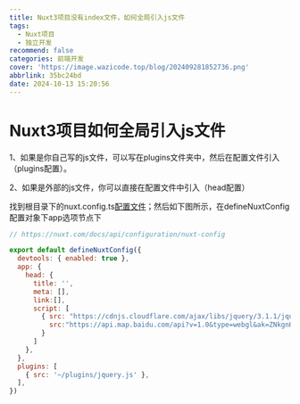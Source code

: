```yaml
---
title: Nuxt3项目没有index文件，如何全局引入js文件
tags:
  - Nuxt项目
  - 独立开发
recommend: false
categories: 前端开发
cover: 'https://image.wazicode.top/blog/202409281852736.png'
abbrlink: 35bc24bd
date: 2024-10-13 15:20:56
---
```


# Nuxt3项目如何全局引入js文件

1、如果是你自己写的js文件，可以写在plugins文件夹中，然后在配置文件引入（plugins配置）。

2、如果是外部的js文件，你可以直接在配置文件中引入（head配置）



找到根目录下的nuxt.config.ts[配置文件](https://so.csdn.net/so/search?q=配置文件&spm=1001.2101.3001.7020)；然后如下图所示，在defineNuxtConfig配置对象下app选项节点下

```js
// https://nuxt.com/docs/api/configuration/nuxt-config

export default defineNuxtConfig({
  devtools: { enabled: true },
  app: {
    head: {
      title: '',
      meta: [],
      link:[],
      script: [
        { src: "https://cdnjs.cloudflare.com/ajax/libs/jquery/3.1.1/jquery.min.js" }, {
          src:"https://api.map.baidu.com/api?v=1.0&type=webgl&ak=ZNkgnHSRut2tWZD1XC85PEdpg3UFZTbQ"
        }
      ]
    },
  },
  plugins: [
    { src: '~/plugins/jquery.js' }, 
  ],
})
```

